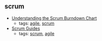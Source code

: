 scrum 
---
* [Understanding the Scrum Burndown Chart](http://www.methodsandtools.com/archive/scrumburndown.php)
    * tags: [agile](../tags/agile.md), [scrum](../tags/scrum.md)
* [Scrum Guides](https://www.scrumguides.org/)
    * tags: [scrum](../tags/scrum.md), [agile](../tags/agile.md)
